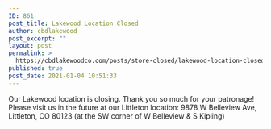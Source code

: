 ```yaml
---
ID: 861
post_title: Lakewood Location Closed
author: cbdlakewood
post_excerpt: ""
layout: post
permalink: >
  https://cbdlakewoodco.com/posts/store-closed/lakewood-location-closed/
published: true
post_date: 2021-01-04 10:51:33
---
```

Our Lakewood location is closing. Thank you so much for your patronage! Please visit us in the future at our Littleton location: 9878 W Belleview Ave, Littleton, CO 80123 (at the SW corner of W Belleview &amp; S Kipling)